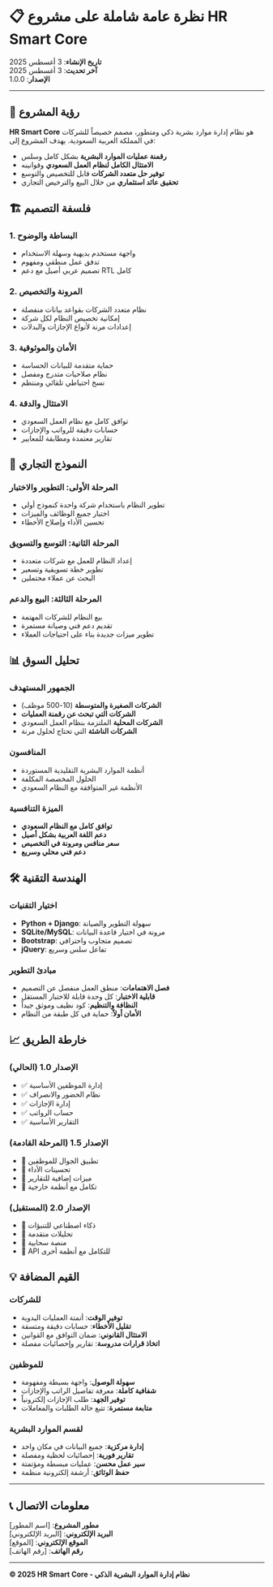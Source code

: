 # 📋 نظرة عامة شاملة على مشروع HR Smart Core

**تاريخ الإنشاء**: 3 أغسطس 2025  
**آخر تحديث**: 3 أغسطس 2025  
**الإصدار**: 1.0.0

---

## 🎯 رؤية المشروع

**HR Smart Core** هو نظام إدارة موارد بشرية ذكي ومتطور، مصمم خصيصاً للشركات في المملكة العربية السعودية. يهدف المشروع إلى:

- **رقمنة عمليات الموارد البشرية** بشكل كامل وسلس
- **الامتثال الكامل لنظام العمل السعودي** وقوانينه
- **توفير حل متعدد الشركات** قابل للتخصيص والتوسع
- **تحقيق عائد استثماري** من خلال البيع والترخيص التجاري

## 🏗 فلسفة التصميم

### 1. البساطة والوضوح
- واجهة مستخدم بديهية وسهلة الاستخدام
- تدفق عمل منطقي ومفهوم
- تصميم عربي أصيل مع دعم RTL كامل

### 2. المرونة والتخصيص
- نظام متعدد الشركات بقواعد بيانات منفصلة
- إمكانية تخصيص النظام لكل شركة
- إعدادات مرنة لأنواع الإجازات والبدلات

### 3. الأمان والموثوقية
- حماية متقدمة للبيانات الحساسة
- نظام صلاحيات متدرج ومفصل
- نسخ احتياطي تلقائي ومنتظم

### 4. الامتثال والدقة
- توافق كامل مع نظام العمل السعودي
- حسابات دقيقة للرواتب والإجازات
- تقارير معتمدة ومطابقة للمعايير

## 🎪 النموذج التجاري

### المرحلة الأولى: التطوير والاختبار
- تطوير النظام باستخدام شركة واحدة كنموذج أولي
- اختبار جميع الوظائف والميزات
- تحسين الأداء وإصلاح الأخطاء

### المرحلة الثانية: التوسع والتسويق
- إعداد النظام للعمل مع شركات متعددة
- تطوير خطة تسويقية وتسعير
- البحث عن عملاء محتملين

### المرحلة الثالثة: البيع والدعم
- بيع النظام للشركات المهتمة
- تقديم دعم فني وصيانة مستمرة
- تطوير ميزات جديدة بناء على احتياجات العملاء

## 📊 تحليل السوق

### الجمهور المستهدف
- **الشركات الصغيرة والمتوسطة** (10-500 موظف)
- **الشركات التي تبحث عن رقمنة العمليات**
- **الشركات المحلية** الملتزمة بنظام العمل السعودي
- **الشركات الناشئة** التي تحتاج لحلول مرنة

### المنافسون
- أنظمة الموارد البشرية التقليدية المستوردة
- الحلول المخصصة المكلفة
- الأنظمة غير المتوافقة مع النظام السعودي

### الميزة التنافسية
- **توافق كامل مع النظام السعودي**
- **دعم اللغة العربية بشكل أصيل**
- **سعر منافس ومرونة في التخصيص**
- **دعم فني محلي وسريع**

## 🛠 الهندسة التقنية

### اختيار التقنيات
- **Python + Django**: سهولة التطوير والصيانة
- **SQLite/MySQL**: مرونة في اختيار قاعدة البيانات
- **Bootstrap**: تصميم متجاوب واحترافي
- **jQuery**: تفاعل سلس وسريع

### مبادئ التطوير
- **فصل الاهتمامات**: منطق العمل منفصل عن التصميم
- **قابلية الاختبار**: كل وحدة قابلة للاختبار المستقل
- **النظافة والتنظيم**: كود نظيف وموثق جيداً
- **الأمان أولاً**: حماية في كل طبقة من النظام

## 📈 خارطة الطريق

### الإصدار 1.0 (الحالي)
- ✅ إدارة الموظفين الأساسية
- ✅ نظام الحضور والانصراف
- ✅ إدارة الإجازات
- ✅ حساب الرواتب
- ✅ التقارير الأساسية

### الإصدار 1.5 (المرحلة القادمة)
- 🔄 تطبيق الجوال للموظفين
- 🔄 تحسينات الأداء
- 🔄 ميزات إضافية للتقارير
- 🔄 تكامل مع أنظمة خارجية

### الإصدار 2.0 (المستقبل)
- 🔮 ذكاء اصطناعي للتنبؤات
- 🔮 تحليلات متقدمة
- 🔮 منصة سحابية
- 🔮 API للتكامل مع أنظمة أخرى

## 💡 القيم المضافة

### للشركات
- **توفير الوقت**: أتمتة العمليات اليدوية
- **تقليل الأخطاء**: حسابات دقيقة ومتسقة
- **الامتثال القانوني**: ضمان التوافق مع القوانين
- **اتخاذ قرارات مدروسة**: تقارير وإحصائيات مفصلة

### للموظفين
- **سهولة الوصول**: واجهة بسيطة ومفهومة
- **شفافية كاملة**: معرفة تفاصيل الراتب والإجازات
- **توفير الجهد**: طلب الإجازات إلكترونياً
- **متابعة مستمرة**: تتبع حالة الطلبات والمعاملات

### لقسم الموارد البشرية
- **إدارة مركزية**: جميع البيانات في مكان واحد
- **تقارير فورية**: إحصائيات لحظية ومفصلة
- **سير عمل محسن**: عمليات مبسطة ومؤتمتة
- **حفظ الوثائق**: أرشفة إلكترونية منظمة

---

## 📞 معلومات الاتصال

**مطور المشروع**: [اسم المطور]  
**البريد الإلكتروني**: [البريد الإلكتروني]  
**الموقع الإلكتروني**: [الموقع]  
**رقم الهاتف**: [رقم الهاتف]

---

**© 2025 HR Smart Core - نظام إدارة الموارد البشرية الذكي**

